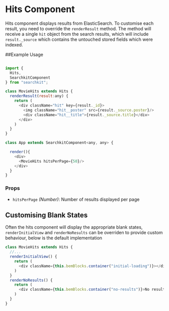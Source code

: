 # Hits Component
Hits component displays results from ElasticSearch. To customise each result, you need to override the `renderResult` method.
The method will receive a single `hit` object from the search results, which will include `result._source` which contains the untouched stored fields which were indexed.

##Example Usage

```js

import {
  Hits,
  SearchkitComponent
} from "searchkit";

class MovieHits extends Hits {
  renderResult(result:any) {
    return (
      <div className="hit" key={result._id}>
        <img className="hit__poster" src={result._source.poster}/>
        <div className="hit__title">{result._source.title}</div>
      </div>
    )
  }
}

class App extends SearchkitComponent<any, any> {

  render(){
    <div>
      <MovieHits hitsPerPage={50}/>
    </div>
  }
}
```

### Props
- `hitsPerPage` *(Number)*: Number of results displayed per page

## Customising Blank States

Often the hits component will display the appropriate blank states, `renderInitialView` and `renderNoResults` can be overriden to provide custom behaviour, below is the default implementation

```js
class MovieHits extends Hits {
  //...
  renderInitialView() {
    return (
	  <div className={this.bemBlocks.container("initial-loading")}></div>
	)
  }
  renderNoResults() {
    return (
	  <div className={this.bemBlocks.container("no-results")}>No results</div>
	)
  }
}
```